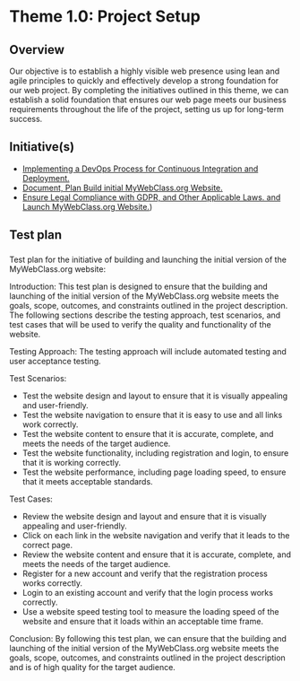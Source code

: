 # Theme 1.0: Project Setup
## Overview
Our objective is to establish a highly visible web presence using lean and agile principles to quickly and effectively
develop a strong foundation for our web project. By completing the initiatives outlined in this theme, we can establish a
solid foundation that ensures our web page meets our business requirements throughout the life of the project, setting
us up for long-term success.
## Initiative(s)

* [Implementing a DevOps Process for Continuous Integration and Deployment.](https://github.com/rk864/mywebclass-agile-docs/blob/main/documentation/Theme1_MyWebClass.org%20Website%20Development/initiatives/Initiative2_Implement%20a%20DevOps%20Process%20for%20Continuous%20Integration%20and%20Deployment/initiative_initiate%20Devops%20Process.md)
* [Document, Plan Build initial MyWebClass.org Website.](https://github.com/rk864/mywebclass-agile-docs/blob/main/documentation/Theme1_MyWebClass.org%20Website%20Development/initiatives/initiative1_Build%20and%20launch%20the%20initial%20version%20of%20the%20MyWebClass.org%20website/initiative_basic_wepbage.md)
* [Ensure Legal Compliance with GDPR, and Other Applicable Laws. and Launch MyWebClass.org Website.](https://github.com/rk864/mywebclass-agile-docs/blob/main/documentation/Theme1_MyWebClass.org%20Website%20Development/initiatives/Initiative3_Ensure%20Legal%20Compliance%20with%20Data%20Protection%2C%20Copyright%2C%20and%20Other%20Applicable%20Laws/initiative_Ensure%20Legal%20Compliance.md))


## Test plan
###
Test plan for the initiative of building and launching the initial version of the MyWebClass.org website:

Introduction:
This test plan is designed to ensure that the building and launching of the initial version of the MyWebClass.org website meets the goals, scope, outcomes, and constraints outlined in the project description. The following sections describe the testing approach, test scenarios, and test cases that will be used to verify the quality and functionality of the website.

Testing Approach:
The testing approach will include automated testing and user acceptance testing.

Test Scenarios:

* Test the website design and layout to ensure that it is visually appealing and user-friendly.
* Test the website navigation to ensure that it is easy to use and all links work correctly.
* Test the website content to ensure that it is accurate, complete, and meets the needs of the target audience.
* Test the website functionality, including registration and login, to ensure that it is working correctly.
* Test the website performance, including page loading speed, to ensure that it meets acceptable standards.

Test Cases:

* Review the website design and layout and ensure that it is visually appealing and user-friendly.
* Click on each link in the website navigation and verify that it leads to the correct page.
* Review the website content and ensure that it is accurate, complete, and meets the needs of the target audience.
* Register for a new account and verify that the registration process works correctly.
* Login to an existing account and verify that the login process works correctly.
* Use a website speed testing tool to measure the loading speed of the website and ensure that it loads within an acceptable time frame.

Conclusion:
By following this test plan, we can ensure that the building and launching of the initial version of the MyWebClass.org website meets the goals, scope, outcomes, and constraints outlined in the project description and is of high quality for the target audience.
